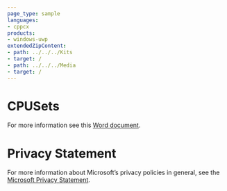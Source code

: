 ```yaml
---
page_type: sample
languages:
- cppcx
products:
- windows-uwp
extendedZipContent:
- path: ../../../Kits
- target: /
- path: ../../../Media
- target: /
---
```

# CPUSets
For more information see this [Word document](Readme.docx).
# Privacy Statement
For more information about Microsoft’s privacy policies in general, see the [Microsoft Privacy Statement](https://privacy.microsoft.com/en-us/privacystatement/).
